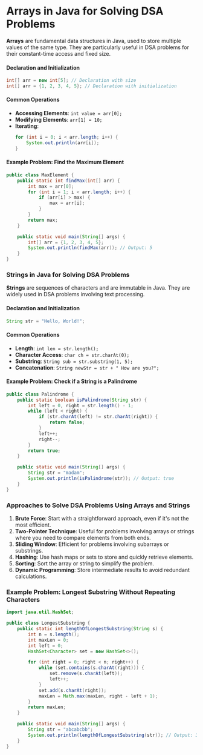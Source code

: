 # Arrays in Java for Solving DSA Problems

**Arrays** are fundamental data structures in Java, used to store multiple values of the same type. They are particularly useful in DSA problems for their constant-time access and fixed size.

#### Declaration and Initialization
```java
int[] arr = new int[5]; // Declaration with size
int[] arr = {1, 2, 3, 4, 5}; // Declaration with initialization
```

#### Common Operations
- **Accessing Elements**: `int value = arr[0];`
- **Modifying Elements**: `arr[1] = 10;`
- **Iterating**:
  ```java
  for (int i = 0; i < arr.length; i++) {
      System.out.println(arr[i]);
  }
  ```

#### Example Problem: Find the Maximum Element
```java
public class MaxElement {
    public static int findMax(int[] arr) {
        int max = arr[0];
        for (int i = 1; i < arr.length; i++) {
            if (arr[i] > max) {
                max = arr[i];
            }
        }
        return max;
    }

    public static void main(String[] args) {
        int[] arr = {1, 2, 3, 4, 5};
        System.out.println(findMax(arr)); // Output: 5
    }
}
```

### Strings in Java for Solving DSA Problems

**Strings** are sequences of characters and are immutable in Java. They are widely used in DSA problems involving text processing.

#### Declaration and Initialization
```java
String str = "Hello, World!";
```

#### Common Operations
- **Length**: `int len = str.length();`
- **Character Access**: `char ch = str.charAt(0);`
- **Substring**: `String sub = str.substring(1, 5);`
- **Concatenation**: `String newStr = str + " How are you?";`

#### Example Problem: Check if a String is a Palindrome
```java
public class Palindrome {
    public static boolean isPalindrome(String str) {
        int left = 0, right = str.length() - 1;
        while (left < right) {
            if (str.charAt(left) != str.charAt(right)) {
                return false;
            }
            left++;
            right--;
        }
        return true;
    }

    public static void main(String[] args) {
        String str = "madam";
        System.out.println(isPalindrome(str)); // Output: true
    }
}
```

### Approaches to Solve DSA Problems Using Arrays and Strings

1. **Brute Force**: Start with a straightforward approach, even if it's not the most efficient.
2. **Two-Pointer Technique**: Useful for problems involving arrays or strings where you need to compare elements from both ends.
3. **Sliding Window**: Efficient for problems involving subarrays or substrings.
4. **Hashing**: Use hash maps or sets to store and quickly retrieve elements.
5. **Sorting**: Sort the array or string to simplify the problem.
6. **Dynamic Programming**: Store intermediate results to avoid redundant calculations.

### Example Problem: Longest Substring Without Repeating Characters
```java
import java.util.HashSet;

public class LongestSubstring {
    public static int lengthOfLongestSubstring(String s) {
        int n = s.length();
        int maxLen = 0;
        int left = 0;
        HashSet<Character> set = new HashSet<>();

        for (int right = 0; right < n; right++) {
            while (set.contains(s.charAt(right))) {
                set.remove(s.charAt(left));
                left++;
            }
            set.add(s.charAt(right));
            maxLen = Math.max(maxLen, right - left + 1);
        }
        return maxLen;
    }

    public static void main(String[] args) {
        String str = "abcabcbb";
        System.out.println(lengthOfLongestSubstring(str)); // Output: 3
    }
}
```

